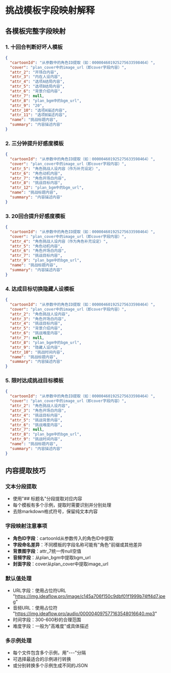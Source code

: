 # 挑战模板字段映射解释

## 各模板完整字段映射

### 1. 十回合判断好坏人模板
```json
{
  "cartoonId": "从参数中的角色ID提取（如：000004601925275633598464）",
  "cover": "plan_cover中的image_url（即cover字段内容）",
  "attr_2": "开场白内容",
  "attr_3": "内在人设内容",
  "attr_4": "选项A结局内容",
  "attr_5": "选项B结局内容",
  "attr_6": "背景介绍内容",
  "attr_7": null,
  "attr_8": "plan_bgm中的bgm_url",
  "attr_9": "20",
  "attr_10": "选项A描述内容",
  "attr_11": "选项B描述内容",
  "name": "挑战标题内容",
  "summary": "内容描述内容"
}
```

### 2. 三分钟提升好感度模板
```json
{
  "cartoonId": "从参数中的角色ID提取（如：000004601925275633598464）",
  "cover": "plan_cover中的image_url（即cover字段内容）",
  "attr_5": "角色挑战人设内容（作为补充设定）",
  "attr_6": "角色动机内容",
  "attr_7": "角色开场白内容",
  "attr_8": "挑战目标内容",
  "attr_12": "plan_bgm中的bgm_url",
  "name": "挑战标题内容",
  "summary": "内容描述内容"
}
```

### 3. 20回合提升好感度模板  
```json
{
  "cartoonId": "从参数中的角色ID提取（如：000004601925275633598464）",
  "cover": "plan_cover中的image_url（即cover字段内容）",
  "attr_4": "角色挑战人设内容（作为角色补充设定）",
  "attr_5": "角色动机内容",
  "attr_6": "角色开场白内容",
  "attr_7": "挑战目标内容",
  "attr_9": "plan_bgm中的bgm_url",
  "name": "挑战标题内容",
  "summary": "内容描述内容"
}
```

### 4. 达成目标切换隐藏人设模板
```json
{
  "cartoonId": "从参数中的角色ID提取（如：000004601925275633598464）",
  "cover": "plan_cover中的image_url（即cover字段内容）",
  "attr_2": "角色挑战人设内容",
  "attr_3": "角色开场白内容",
  "attr_4": "挑战目标内容",
  "attr_5": "背景介绍内容",
  "attr_6": "挑战难度内容",
  "attr_7": null,
  "attr_8": "plan_bgm中的bgm_url",
  "attr_9": "隐藏人设内容",
  "attr_10": "挑战时间内容",
  "name": "挑战标题内容",
  "summary": "内容描述内容"
}
```

### 5. 限时达成挑战目标模板
```json
{
  "cartoonId": "从参数中的角色ID提取（如：000004601925275633598464）",
  "cover": "plan_cover中的image_url（即cover字段内容）",
  "attr_2": "角色挑战人设内容",
  "attr_3": "角色开场白内容",
  "attr_4": "挑战目标内容",
  "attr_5": "挑战背景内容",
  "attr_6": "挑战难度内容",
  "attr_7": null,
  "attr_8": "plan_bgm中的bgm_url",
  "attr_9": "挑战时间内容",
  "name": "挑战标题内容",
  "summary": "内容描述内容"
}
```

## 内容提取技巧

### 文本分段提取
- 使用"## 标题名"分段提取对应内容
- 每个模板有多个示例，提取时需要识别并分别处理
- 去除markdown格式符号，保留纯文本内容

### 字段映射注意事项
- **角色ID字段**：cartoonId从参数传入的角色ID中提取
- **字段命名差异**：不同模板的字段名称可能有"角色"前缀或其他差异
- **背景图字段**：attr_7统一传null空值
- **音频字段**：从plan_bgm中提取bgm_url
- **封面字段**：cover从plan_cover中提取image_url

### 默认值处理
- URL字段：使用占位符URL "https://img.ideaflow.pro/image/c145a706f150c9dbf01f1999b74ff4d7.jpeg"
- 音频URL：使用占位符 "https://img.ideaflow.pro/audio/000004097577163548016640.mp3"
- 时间字段：300-600秒的合理范围
- 难度字段：一般为"高难度"或具体描述

### 多示例处理
- 每个文件包含多个示例，用"---"分隔
- 可选择最适合的示例进行转换
- 或分别转换多个示例生成不同的JSON